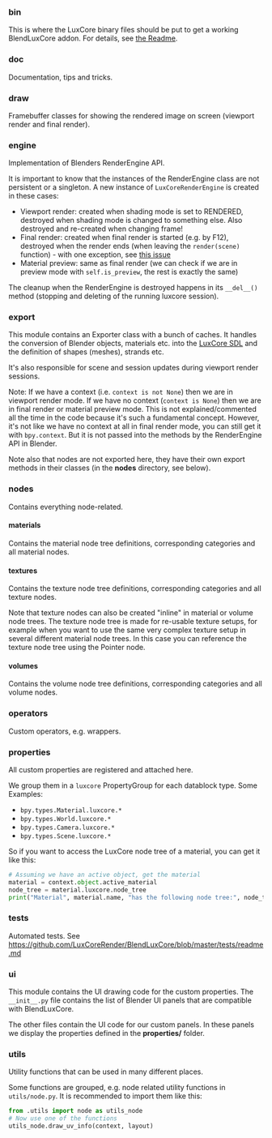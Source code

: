 ### bin

This is where the LuxCore binary files should be put to get a working BlendLuxCore addon. 
For details, see [the Readme](https://github.com/LuxCoreRender/BlendLuxCore/blob/master/bin/readme.md).

### doc

Documentation, tips and tricks.

### draw

Framebuffer classes for showing the rendered image on screen (viewport render and final render).

### engine

Implementation of Blenders RenderEngine API. 

It is important to know that the instances of the RenderEngine class are not persistent or a singleton.
A new instance of `LuxCoreRenderEngine` is created in these cases:
* Viewport render: created when shading mode is set to RENDERED, destroyed when shading mode is changed to something else.
  Also destroyed and re-created when changing frame!
* Final render: created when final render is started (e.g. by F12), destroyed when the render ends 
  (when leaving the `render(scene)` function) - with one exception, see [this issue](https://github.com/LuxCoreRender/BlendLuxCore/issues/59)
* Material preview: same as final render (we can check if we are in preview mode with `self.is_preview`,
  the rest is exactly the same)

The cleanup when the RenderEngine is destroyed happens in its `__del__()` method (stopping and deleting of the running luxcore session).

### export

This module contains an Exporter class with a bunch of caches. 
It handles the conversion of Blender objects, materials etc. into 
the [LuxCore SDL](https://wiki.luxcorerender.org/LuxCore_SDL_Reference_Manual_v2.0) 
and the definition of shapes (meshes), strands etc.

It's also responsible for scene and session updates during viewport render sessions.

Note: If we have a context (i.e. `context is not None`) then we are in viewport render mode. 
If we have no context (`context is None`) then we are in final render or material preview mode.
This is not explained/commented all the time in the code because it's such a fundamental concept.
However, it's not like we have no context at all in final render mode, you can still get it with `bpy.context`. 
But it is not passed into the methods by the RenderEngine API in Blender.

Note also that nodes are not exported here, they have their own 
export methods in their classes (in the **nodes** directory, see below).

### nodes

Contains everything node-related. 

  #### materials
  
  Contains the material node tree definitions, corresponding categories and all material nodes.
  
  #### textures
  
  Contains the texture node tree definitions, corresponding categories and all texture nodes.
  
  Note that texture nodes can also be created "inline" in material or volume node trees. 
  The texture node tree is made for re-usable texture setups, for example when you want to use the same
  very complex texture setup in several different material node trees. 
  In this case you can reference the texture node tree using the Pointer node.
  
  #### volumes
  
  Contains the volume node tree definitions, corresponding categories and all volume nodes.
  
### operators

Custom operators, e.g. wrappers.

### properties

All custom properties are registered and attached here.

We group them in a `luxcore` PropertyGroup for each datablock type. Some Examples:

* `bpy.types.Material.luxcore.*`
* `bpy.types.World.luxcore.*`
* `bpy.types.Camera.luxcore.*`
* `bpy.types.Scene.luxcore.*`

So if you want to access the LuxCore node tree of a material, you can get it like this:

```python
# Assuming we have an active object, get the material
material = context.object.active_material
node_tree = material.luxcore.node_tree
print("Material", material.name, "has the following node tree:", node_tree.name)
```

### tests

Automated tests. See https://github.com/LuxCoreRender/BlendLuxCore/blob/master/tests/readme.md

### ui

This module contains the UI drawing code for the custom properties.
The `__init__.py` file contains the list of Blender UI panels that are compatible with BlendLuxCore.

The other files contain the UI code for our custom panels.
In these panels we display the properties defined in the **properties/** folder.

### utils

Utility functions that can be used in many different places.

Some functions are grouped, e.g. node related utility functions in `utils/node.py`. It is recommended to import them like this:
```python
from .utils import node as utils_node
# Now use one of the functions
utils_node.draw_uv_info(context, layout)
```

